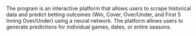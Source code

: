 The program is an interactive platform that allows users to scrape historical data and predict betting outcomes (Win, Cover, Over/Under, and First 5 Inning Over/Under) using a neural network. The platform allows users to generate predictions for individual games, dates, or entire seasons.
